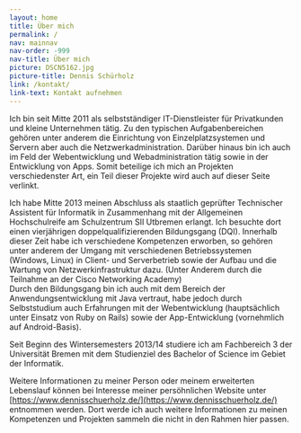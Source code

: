 ```yaml
---
layout: home
title: Über mich
permalink: /
nav: mainnav
nav-order: -999
nav-title: Über mich
picture: DSCN5162.jpg
picture-title: Dennis Schürholz
link: /kontakt/
link-text: Kontakt aufnehmen
---
```


Ich bin seit Mitte 2011 als selbstständiger IT-Dienstleister für Privatkunden und kleine Unternehmen tätig. Zu den typischen Aufgabenbereichen gehören unter anderem die Einrichtung von Einzelplatzsystemen und Servern aber auch die Netzwerkadministration. Darüber hinaus bin ich auch im Feld der Webentwicklung und Webadministration tätig sowie in der Entwicklung von Apps. Somit beteilige ich mich an Projekten verschiedenster Art, ein Teil dieser Projekte wird auch auf dieser Seite verlinkt.

Ich habe Mitte 2013 meinen Abschluss als staatlich geprüfter Technischer Assistent für Informatik in Zusammenhang mit der Allgemeinen Hochschulreife am Schulzentrum SII Utbremen erlangt. Ich besuchte dort einen vierjährigen doppelqualifizierenden Bildungsgang (DQI). Innerhalb dieser Zeit habe ich verschiedene Kompetenzen erworben, so gehören unter anderem der Umgang mit verschiedenen Betriebssystemen (Windows, Linux) in Client- und Serverbetrieb sowie der Aufbau und die Wartung von Netzwerkinfrastruktur dazu. (Unter Anderem durch die Teilnahme an der Cisco Networking Academy)  
Durch den Bildungsgang bin ich auch mit dem Bereich der Anwendungsentwicklung mit Java vertraut, habe jedoch durch Selbststudium auch Erfahrungen mit der Webentwicklung (hauptsächlich unter Einsatz von Ruby on Rails) sowie der App-Entwicklung (vornehmlich auf Android-Basis).

Seit Beginn des Wintersemesters 2013/14 studiere ich am Fachbereich 3 der Universität Bremen mit dem Studienziel des Bachelor of Science im Gebiet der Informatik.

Weitere Informationen zu meiner Person oder meinem erweiterten Lebenslauf können bei Interesse meiner persöhnlichen Website unter [https://www.dennisschuerholz.de/](https://www.dennisschuerholz.de/) entnommen werden. Dort werde ich auch weitere Informationen zu meinen Kompetenzen und Projekten sammeln die nicht in den Rahmen hier passen.
